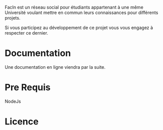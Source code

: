 FacIn est un réseau social pour étudiants appartenant à une même Université voulant mettre en commun leurs connaissances pour différents projets.

Si vous participez au développement de ce projet vous vous engagez à respecter ce dernier.

# Documentation

Une documentation en ligne viendra par la suite.

# Pre Requis

NodeJs

# Licence
